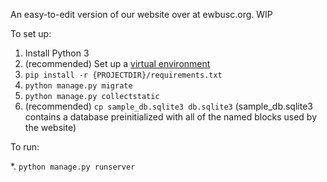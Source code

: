 An easy-to-edit version of our website over at ewbusc.org. WIP

To set up:

1. Install Python 3 
1. (recommended) Set up a [virtual environment](https://docs.python.org/3/library/venv.html)
1. `pip install -r {PROJECTDIR}/requirements.txt` 
1. `python manage.py migrate` 
1. `python manage.py collectstatic` 
1. (recommended) `cp sample_db.sqlite3 db.sqlite3` (sample_db.sqlite3 contains a database preinitialized with all of the named blocks used by the website)

To run:

*. `python manage.py runserver`
